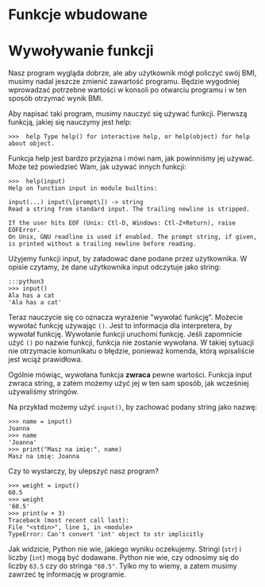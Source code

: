 Funkcje wbudowane
======================

Wywoływanie funkcji
===================

Nasz program wygląda dobrze, ale aby użytkownik mógł policzyć swój BMI,
musimy nadal jeszcze zmienić zawartość programu. Będzie wygodniej wprowadzać
potrzebne wartości w konsoli po otwarciu programu i w ten sposób otrzymać
wynik BMI.

Aby napisać taki program, musimy nauczyć się używać funkcji. Pierwszą funkcją,
jakiej się nauczymy jest help:

    >>>  help Type help() for interactive help, or help(object) for help about object.

Funkcja help jest bardzo przyjazna i mówi nam, jak powinniśmy jej używać.
Może też powiedzieć Wam, jak używać innych funkcji:

	>>>  help(input)
	Help on function input in module builtins:

	input(...) input(\[prompt\]) -> string
	Read a string from standard input. The trailing newline is stripped.

	If the user hits EOF (Unix: Ctl-D, Windows: Ctl-Z+Return), raise EOFError.
	On Unix, GNU readline is used if enabled. The prompt string, if given,
	is printed without a trailing newline before reading.

Użyjemy funkcji input, by załadować dane podane przez użytkownika.
W opisie czytamy, że dane użytkownika input odczytuje jako string:

    :::python3
    >>> input()
    Ala has a cat
    'Ala has a cat'


Teraz nauczycie się co oznacza wyrażenie "wywołać funkcję". Możecie
wywołać funkcję używając `()`. Jest to informacja dla interpretera,
by wywołał funkcję. Wywołanie funkcji uruchomi funkcję. Jeśli zapomnicie
użyć `()` po nazwie funkcji, funkcja nie zostanie wywołana. W takiej
sytuacji nie otrzymacie komunikatu o błędzie, ponieważ komenda, którą
wpisaliście jest wciąż prawidłowa.

Ogólnie mówiąc, wywołana funkcja **zwraca** pewne wartości. Funkcja
input zwraca string, a zatem możemy użyć jej w ten sam sposób, jak
wcześniej używaliśmy stringów.

Na przykład możemy użyć `input()`, by zachować podany string jako nazwę:

    >>> name = input()
    Joanna
    >>> name
    'Joanna'
    >>> print("Masz na imię:", name)
    Masz na imię: Joanna

Czy to wystarczy, by ulepszyć nasz program?

    >>> weight = input()
    60.5
    >>> weight
    '60.5'
    >>> print(w + 3)
    Traceback (most recent call last):
    File "<stdin>", line 1, in <module>
    TypeError: Can't convert 'int' object to str implicitly

Jak widzicie, Python nie wie, jakiego wyniku oczekujemy. Stringi (`str`)
i liczby (`int`) mogą być dodawane. Python nie wie, czy odnosimy się do
liczby `63.5` czy do stringa `"60.5"`.
Tylko my to wiemy, a zatem musimy zawrzeć tę informację w programie.
